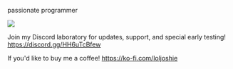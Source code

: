 passionate programmer

![](https://komarev.com/ghpvc/?username=loljoshie&label=VIEWS)

Join my Discord laboratory for updates, support, and special early testing! https://discord.gg/HH6uTcBfew

If you'd like to buy me a coffee! https://ko-fi.com/loljoshie 
